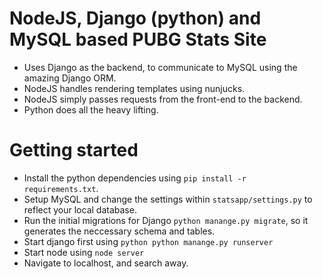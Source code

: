 # NodeJS, Django (python) and MySQL based PUBG Stats Site

- Uses Django as the backend, to communicate to MySQL using the amazing Django ORM.
- NodeJS handles rendering templates using nunjucks.
- NodeJS simply passes requests from the front-end to the backend.
- Python does all the heavy lifting.

# Getting started
- Install the python dependencies using `pip install -r requirements.txt`.
- Setup MySQL and change the settings within `statsapp/settings.py` to reflect your local database.
- Run the initial migrations for Django `python manange.py migrate`, so it generates the neccessary schema and tables.
- Start django first using `python python manange.py runserver`
- Start node using `node server`
- Navigate to localhost, and search away.

